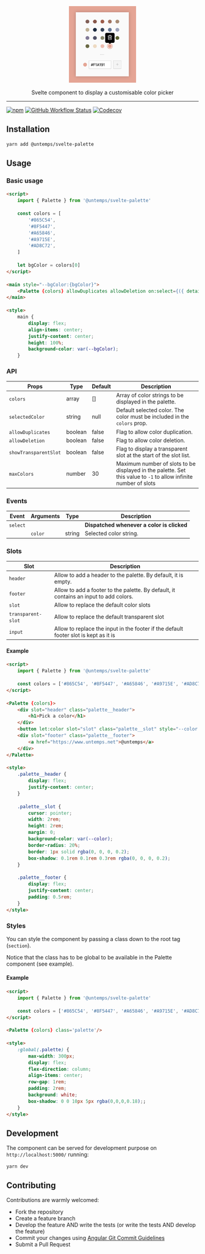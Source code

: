 <p align="center">
    <img src="assets/svelte-palette.png" alt="svelte-palette" height="200"/>
</p>
<p align="center">
    Svelte component to display a customisable color picker
</p>

---

[![npm](https://img.shields.io/npm/v/@untemps/svelte-palette?style=for-the-badge)](https://www.npmjs.com/package/@untemps/svelte-palette)
[![GitHub Workflow Status](https://img.shields.io/github/workflow/status/untemps/svelte-palette/deploy?style=for-the-badge)](https://github.com/untemps/svelte-palette/actions)
[![Codecov](https://img.shields.io/codecov/c/github/untemps/svelte-palette?style=for-the-badge)](https://codecov.io/gh/untemps/svelte-palette)

## Installation

```bash
yarn add @untemps/svelte-palette
```

## Usage

### Basic usage

```html
<script>
    import { Palette } from '@untemps/svelte-palette'

    const colors = [
		'#865C54',
		'#8F5447',
		'#A65846',
		'#A9715E',
		'#AD8C72',
    ]

	let bgColor = colors[0]
</script>

<main style="--bgColor:{bgColor}">
	<Palette {colors} allowDuplicates allowDeletion on:select={({ detail: { color } }) => (bgColor = color)} />
</main>

<style>
	main {
		display: flex;
		align-items: center;
		justify-content: center;
		height: 100%;
		background-color: var(--bgColor);
	}
```

### API

| Props                 | Type    | Default | Description                                                              |
|-----------------------|---------| ------- | ------------------------------------------------------------------------ |
| `colors`              | array   | []      | Array of color strings to be displayed in the palette.                   |
| `selectedColor`       | string  | null    | Default selected color. The color must be included in the `colors` prop. |
| `allowDuplicates`     | boolean | false   | Flag to allow color duplication.                                         |
| `allowDeletion`       | boolean | false   | Flag to allow color deletion.                                            |
| `showTransparentSlot` | boolean | false   | Flag to display a transparent slot at the start of the slot list.        |
| `maxColors`           | number  | 30      | Maximum number of slots to be displayed in the palette. Set this value to `-1` to allow infinite number of slots |

### Events

| Event    | Arguments | Type   | Description                                |
| -------- | --------- | ------ | ------------------------------------------ |
| `select` |           |        | **Dispatched whenever a color is clicked** |
|          | `color`   | string | Selected color string.                     |

### Slots

| Slot               | Description                                                                           |
| ------------------ | ------------------------------------------------------------------------------------- |
| `header`           | Allow to add a header to the palette. By default, it is empty.                        |
| `footer`           | Allow to add a footer to the palette. By default, it contains an input to add colors. |
| `slot`             | Allow to replace the default color slots                                              |
| `transparent-slot` | Allow to replace the default transparent slot                                        |
| `input`            | Allow to replace the input in the footer if the default footer slot is kept as it is  |

#### Example

```html
<script>
	import { Palette } from '@untemps/svelte-palette'

	const colors = ['#865C54', '#8F5447', '#A65846', '#A9715E', '#AD8C72']
</script>

<Palette {colors}>
	<div slot="header" class="palette__header">
		<h1>Pick a color</h1>
	</div>
	<button let:color slot="slot" class="palette__slot" style="--color:{color}" />
	<div slot="footer" class="palette__footer">
		<a href="https://www.untemps.net">@untemps</a>
	</div>
</Palette>

<style>
	.palette__header {
		display: flex;
		justify-content: center;
	}

	.palette__slot {
		cursor: pointer;
		width: 2rem;
		height: 2rem;
		margin: 0;
		background-color: var(--color);
		border-radius: 20%;
		border: 1px solid rgba(0, 0, 0, 0.2);
		box-shadow: 0.1rem 0.1rem 0.3rem rgba(0, 0, 0, 0.2);
	}

	.palette__footer {
		display: flex;
		justify-content: center;
		padding: 0.5rem;
	}
</style>
```

### Styles

You can style the component by passing a class down to the root tag (`section`).

Notice that the class has to be global to be available in the Palette component (see example).

#### Example

```html
<script>
	import { Palette } from '@untemps/svelte-palette'

	const colors = ['#865C54', '#8F5447', '#A65846', '#A9715E', '#AD8C72']
</script>

<Palette {colors} class='palette'/>

<style>
	:global(.palette) {
		max-width: 300px;
		display: flex;
		flex-direction: column;
		align-items: center;
		row-gap: 1rem;
		padding: 2rem;
		background: white;
		box-shadow: 0 0 10px 5px rgba(0,0,0,0.18);;
	}
</style>
```

## Development

The component can be served for development purpose on `http://localhost:5000/` running:

```
yarn dev
```

## Contributing

Contributions are warmly welcomed:

-   Fork the repository
-   Create a feature branch
-   Develop the feature AND write the tests (or write the tests AND develop the feature)
-   Commit your changes
    using [Angular Git Commit Guidelines](https://github.com/angular/angular.js/blob/master/DEVELOPERS.md#-git-commit-guidelines)
-   Submit a Pull Request
